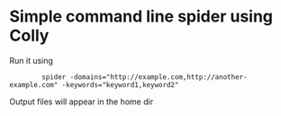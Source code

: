 # Simple command line spider using Colly

Run it using

            spider -domains="http://example.com,http://another-example.com" -keywords="keyword1,keyword2"

Output files will appear in the home dir
